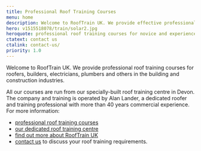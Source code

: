 ```yaml
---
title: Professional Roof Training Courses
menu: home
description: Welcome to RoofTrain UK. We provide effective professional roof training courses for roofers, builders, electricians, plumbers and others in the construction industry.
hero: v1515518078/train/solar2.jpg
heroquote: professional roof training courses for novice and experienced roofers
ctatext: contact us
ctalink: contact-us/
priority: 1.0
---
```


Welcome to RoofTrain UK. We provide professional roof training courses for roofers, builders, electricians, plumbers and others in the building and construction industries.

All our courses are run from our specially-built roof training centre in Devon. The company and training is operated by Alan Lander, a dedicated roofer and training professional with more than 40 years commercial experience. For more information:

* [professional roof training courses]([root]roof-training-courses/)
* [our dedicated roof training centre]([root]about-us/roof-training-centre/)
* [find out more about RoofTrain UK]([root]about-us/)
* [contact us]([root]contact-us/) to discuss your roof training requirements.
